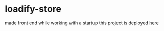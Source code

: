 # loadify-store
made front end while working with a startup
this project is deployed [here](https://knvgarg.github.io/loadify-store/)
